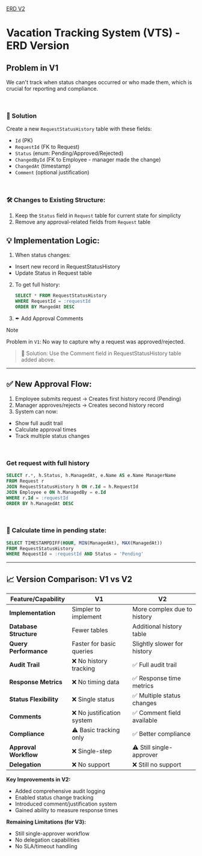 [ERD V2](VTS-ERD-V2%20(2).png)

# Vacation Tracking System (VTS) - ERD Version 

## Problem in V1
We can't track when status changes occurred or who made them, which is crucial for reporting and compliance.

&nbsp; 

### 🔑 Solution 
Create a new `RequestStatusHistory` table with these fields:
- `Id` (PK)
- `RequestId` (FK to Request)
- `Status` (enum: Pending/Approved/Rejected)
- `ChangedById` (FK to Employee - manager made the change)
- `ChangedAt` (timestamp)
- `Comment` (optional justification)

&nbsp;

### 🛠 Changes to Existing Structure:
1. Keep the `Status` field in `Request` table for current state for simplicty
2. Remove any approval-related fields from `Request` table

## 💡 Implementation Logic:
1. When status changes:
  - Insert new record in RequestStatusHistory
  - Update Status in Request table
2. To get full history:
   ```sql 
   SELECT * FROM RequestStatusHistory 
   WHERE RequestId = :requestId
   ORDER BY MangedAt DESC
   ```
3. ✒ Add Approval Comments

> [!NOTE]
> Problem in `V1`:
> No way to capture why a request was approved/rejected.

> 🔑 Solution:
> Use the Comment field in RequestStatusHistory table added above.

--- 

## ✅ New Approval Flow:
1. Employee submits request → Creates first history record (Pending)
2. Manager approves/rejects → Creates second history record
3. System can now:
  - Show full audit trail
  - Calculate approval times
  - Track multiple status changes

&nbsp;

### Get request with full history
```sql
SELECT r.*, h.Status, h.ManagedAt, e.Name AS e.Name ManagerName
FROM Request r
JOIN RequestStatusHistory h ON r.Id = h.RequestId
JOIN Employee e ON h.ManagedBy = e.Id
WHERE r.Id = :requestId
ORDER BY h.ManagedAt DESC
```
&nbsp; 

### 📝 Calculate time in pending state:

```sql
SELECT TIMESTAMPDIFF(HOUR, MIN(ManagedAt), MAX(ManagedAt))
FROM RequestStatusHistory
WHERE RequestId = :requestId AND Status = 'Pending'
```

---

## 📈 Version Comparison: V1 vs V2

| Feature/Capability       | V1                          | V2                          |
|--------------------------|-----------------------------|-----------------------------|
| **Implementation**       | Simpler to implement        | More complex due to history |
| **Database Structure**   | Fewer tables                | Additional history table    |
| **Query Performance**    | Faster for basic queries    | Slightly slower for history |
| **Audit Trail**          | ❌ No history tracking      | ✅ Full audit trail         |
| **Response Metrics**     | ❌ No timing data           | ✅ Response time metrics   |
| **Status Flexibility**   | ❌ Single status            | ✅ Multiple status changes  |
| **Comments**            | ❌ No justification system  | ✅ Comment field available  |
| **Compliance**          | ⚠️ Basic tracking only     | ✅ Better compliance        |
| **Approval Workflow**   | ❌ Single-step              | ⚠️ Still single-approver   |
| **Delegation**          | ❌ No support               | ❌ Still no support        |

**Key Improvements in V2:**
- Added comprehensive audit logging
- Enabled status change tracking
- Introduced comment/justification system
- Gained ability to measure response times

**Remaining Limitations (for V3):**
- Still single-approver workflow
- No delegation capabilities
- No SLA/timeout handling